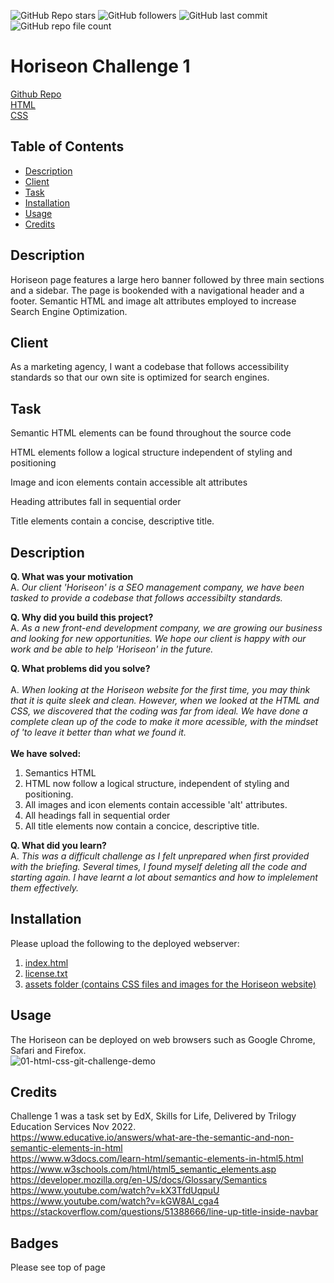 ![GitHub Repo stars](https://img.shields.io/github/stars/damianfearon/challenge101?style=social) ![GitHub followers](https://img.shields.io/github/followers/damianfearon?style=social) ![GitHub last commit](https://img.shields.io/github/last-commit/damianfearon/challenge101?style=social) ![GitHub repo file count](https://img.shields.io/github/directory-file-count/damianfearon/challenge101?style=social)
# Horiseon Challenge 1

[Github Repo](https://github.com/damianfearon/challenge101)</br>
[HTML](https://github.com/damianfearon/challenge101/blob/main/starter/index.html)</br>
[CSS](https://github.com/damianfearon/challenge101/blob/main/starter/assets/css/style.css)

## Table of Contents
- [Description](#Description)
- [Client](#Client)
- [Task](#Task)
- [Installation](#Installation)
- [Usage](#Usage)
- [Credits](#Credits)

## Description
Horiseon page features a large hero banner followed by three main sections and a sidebar.  The page is bookended with a navigational header and a footer.  Semantic HTML and image alt attributes employed to increase Search Engine Optimization.

## Client 
As a marketing agency, I want a codebase that follows accessibility standards so that our own site is optimized for search engines.

## Task

Semantic HTML elements can be found throughout the source code </br>

HTML elements follow a logical structure independent of styling and positioning </br>

Image and icon elements contain accessible alt attributes </br>

Heading attributes fall in sequential order </br>

Title elements contain a concise, descriptive title. </br>

## Description
**Q. What was your motivation <br />**
A. _Our client 'Horiseon' is a SEO management company, we have been tasked to provide a codebase that follows accessibilty standards. </br>_  

**Q. Why did you build this project? <br />**
A. _As a new front-end development company, we are growing our business and looking for new opportunities. We hope our client is happy with our work and be able to help 'Horiseon' in the future. </br>_

**Q. What problems did you solve? <br />**
<br>A. _When looking at the Horiseon website for the first time, you may think that it is quite sleek and clean. However, when we looked at the HTML and CSS, we discovered that the coding was far from ideal. We have done a complete clean up of the code to make it more acessible, with the mindset of 'to leave it better than what we found it. <br />_
**<br> We have solved:<br />**
1. Semantics HTML 
2. HTML now follow a logical structure, independent of styling and positioning. 
3. All images and icon elements contain accessible 'alt' attributes.
4. All headings fall in sequential order
5. All title elements now contain a concice, descriptive title. 

**Q. What did you learn? <br />**
A. _This was a difficult challenge as I felt unprepared when first provided with the briefing. Several times, I found myself deleting all the code and starting again. I have learnt a lot about semantics and how to implelement them effectively.</br>_


## Installation 
Please upload the following to the deployed webserver:
1. [index.html](https://github.com/damianfearon/challenge101/blob/main/starter/index.html)</br>
2. [license.txt](https://github.com/damianfearon/challenge101/blob/main/LICENSE)</br>
3. [assets folder (contains CSS files and images for the Horiseon website)](https://github.com/damianfearon/challenge101/tree/main/starter/assets) </br>

## Usage 
The Horiseon can be deployed on web browsers such as Google Chrome, Safari and Firefox. </br>
![01-html-css-git-challenge-demo](https://user-images.githubusercontent.com/55050429/204155597-b6bb992d-860c-49fd-adaa-7639e06b026f.png)


## Credits
Challenge 1 was a task set by EdX, Skills for Life, Delivered by Trilogy Education Services Nov 2022. </br>
https://www.educative.io/answers/what-are-the-semantic-and-non-semantic-elements-in-html </br>
https://www.w3docs.com/learn-html/semantic-elements-in-html5.html </br>
https://www.w3schools.com/html/html5_semantic_elements.asp </br>
https://developer.mozilla.org/en-US/docs/Glossary/Semantics </br>
https://www.youtube.com/watch?v=kX3TfdUqpuU </br>
https://www.youtube.com/watch?v=kGW8Al_cga4 </br>
https://stackoverflow.com/questions/51388666/line-up-title-inside-navbar </br>

## Badges
Please see top of page 
